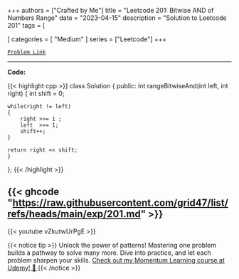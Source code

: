 
+++
authors = ["Crafted by Me"]
title = "Leetcode 201: Bitwise AND of Numbers Range"
date = "2023-04-15"
description = "Solution to Leetcode 201"
tags = [
    
]
categories = [
    "Medium"
]
series = ["Leetcode"]
+++



[`Problem Link`](https://leetcode.com/problems/bitwise-and-of-numbers-range/description/)

---

**Code:**

{{< highlight cpp >}}
class Solution {
public:
    int rangeBitwiseAnd(int left, int right) {
    int shift = 0;
    
    while(right != left)
    {
        right >>= 1 ;
        left  >>= 1;
        shift++;
    }
    
    return right << shift;
    }
};
{{< /highlight >}}

{{< ghcode "https://raw.githubusercontent.com/grid47/list/refs/heads/main/exp/201.md" >}}
---
{{< youtube vZkutwUrPgE >}}

{{< notice tip >}}
Unlock the power of patterns! Mastering one problem builds a pathway to solve many more. Dive into practice, and let each problem sharpen your skills. [Check out my Momentum Learning course at Udemy! 🚀 ](https://www.udemy.com/course/algorithms-and-data-structures-in-cpp/)
{{< /notice >}}

